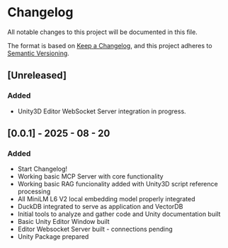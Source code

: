 # Changelog

All notable changes to this project will be documented in this file.

The format is based on [Keep a Changelog](https://keepachangelog.com/en/1.1.0/),
and this project adheres to [Semantic Versioning](https://semver.org/spec/v2.0.0.html).

## [Unreleased]
### Added

- Unity3D Editor WebSocket Server integration in progress. 

## [0.0.1] - 2025 - 08 - 20
### Added

- Start Changelog!
- Working basic MCP Server with core functionality
- Working basic RAG funcionality added with Unity3D script reference processing
- All MiniLM L6 V2 local embedding model properly integrated
- DuckDB integrated to serve as application and VectorDB
- Initial tools to analyze and gather code and Unity documentation built
- Basic Unity Editor Window built
- Editor Websocket Server built - connections pending
- Unity Package prepared
